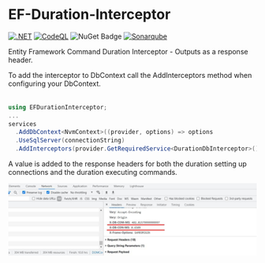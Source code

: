 # EF-Duration-Interceptor

[![.NET](https://github.com/YulerB/EF-Duration-Interceptor/actions/workflows/dotnet.yml/badge.svg)](https://github.com/YulerB/EF-Duration-Interceptor/actions/workflows/dotnet.yml)
[![CodeQL](https://github.com/YulerB/EF-Duration-Interceptor/actions/workflows/codeql-analysis.yml/badge.svg)](https://github.com/YulerB/EF-Duration-Interceptor/actions/workflows/codeql-analysis.yml)
![NuGet Badge](https://buildstats.info/nuget/EFDurationInterceptor)
[![Sonarqube](https://github.com/YulerB/EF-Duration-Interceptor/actions/workflows/sonarqube.yml/badge.svg)](https://github.com/YulerB/EF-Duration-Interceptor/actions/workflows/sonarqube.yml)

Entity Framework Command Duration Interceptor - Outputs as a response header.


To add the interceptor to DbContext call the AddInterceptors method when configuring your DbContext.

```csharp

using EFDurationInterceptor;
...
services
  .AddDbContext<NvmContext>((provider, options) => options
  .UseSqlServer(connectionString)
  .AddInterceptors(provider.GetRequiredService<DurationDbInterceptor>())); 
```

A value is added to the response headers for both the duration setting up connections and the duration executing commands. 

![Screenshot](output.jpg)
